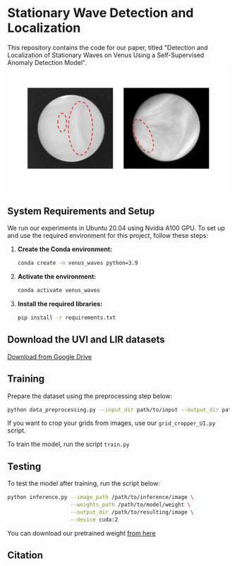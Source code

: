 # Stationary Wave Detection and Localization
This repository contains the code for our paper, titled "Detection and Localization of Stationary Waves on Venus Using a Self-Supervised Anomaly Detection Model".
![](images/StationaryWave_Example_LIR_UVI.png)
## System Requirements and Setup
We run our experiments in Ubuntu 20.04 using Nvidia A100 GPU.
To set up and use the required environment for this project, follow these steps:

1. **Create the Conda environment:**
   ```bash
   conda create -n venus_waves python=3.9

2. **Activate the environment:**
   ```bash
   conda activate venus_waves

3. **Install the required libraries:**
   ```bash
   pip install -r requirements.txt

## Download the UVI and LIR datasets

[Download from Google Drive](https://drive.google.com/uc?export=download&id=1T4ZFRP7V-_1gKvfZNUgg-xHw8OmGsbXw)

## Training 
Prepare the dataset using the preprocessing step below:
```bash
python data_preprocessing.py --input_dir path/to/input --output_dir path/to/output --workers 4 --datatype uvi_or_lir
```

If you want to crop your grids from images, use our `grid_cropper_UI.py` script.

To train the model, run the script `train.py`

## Testing 
To test the model after training, run the script below:
```bash
python inference.py --image_path /path/to/inference/image \
                    --weights_path /path/to/model/weight \
                    --output_dir /path/to/resulting/image \
                    --device cuda:2
```
You can download our pretrained weight [from here](https://drive.google.com/file/d/1gfI0BjzUdce8i8qY8tO_pkzfCzzGx8zA/view?usp=sharing)
## Citation

